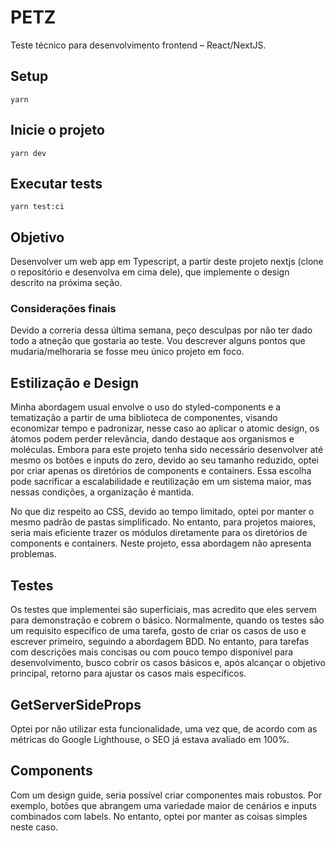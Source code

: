 # PETZ

Teste técnico para desenvolvimento frontend – React/NextJS.

## Setup

```shell
yarn 
```

## Inicie o projeto

```shell
yarn dev
```

## Executar tests

```shell
yarn test:ci
```

## Objetivo

Desenvolver um web app em Typescript, a partir deste projeto nextjs (clone o repositório e desenvolva em cima dele), que implemente o design descrito na próxima seção.

### Considerações finais

Devido a correria dessa última semana, peço desculpas por não ter dado todo a atneção que gostaria ao teste. Vou descrever alguns pontos que mudaria/melhoraria se fosse meu único projeto em foco.

## Estilização e Design

Minha abordagem usual envolve o uso do styled-components e a tematização a partir de uma biblioteca de componentes, visando economizar tempo e padronizar, nesse caso ao aplicar o atomic design, os átomos podem perder relevância, dando destaque aos organismos e moléculas. Embora para este projeto tenha sido necessário desenvolver até mesmo os botões e inputs do zero, devido ao seu tamanho reduzido, optei por criar apenas os diretórios de components e containers. Essa escolha pode sacrificar a escalabilidade e reutilização em um sistema maior, mas nessas condições, a organização é mantida.

No que diz respeito ao CSS, devido ao tempo limitado, optei por manter o mesmo padrão de pastas simplificado. No entanto, para projetos maiores, seria mais eficiente trazer os módulos diretamente para os diretórios de components e containers. Neste projeto, essa abordagem não apresenta problemas.

## Testes

Os testes que implementei são superficiais, mas acredito que eles servem para demonstração e cobrem o básico. Normalmente, quando os testes são um requisito específico de uma tarefa, gosto de criar os casos de uso e escrever primeiro, seguindo a abordagem BDD. No entanto, para tarefas com descrições mais concisas ou com pouco tempo disponível para desenvolvimento, busco cobrir os casos básicos e, após alcançar o objetivo principal, retorno para ajustar os casos mais específicos.

## GetServerSideProps

Optei por não utilizar esta funcionalidade, uma vez que, de acordo com as métricas do Google Lighthouse, o SEO já estava avaliado em 100%.

## Components

Com um design guide, seria possível criar componentes mais robustos. Por exemplo, botões que abrangem uma variedade maior de cenários e inputs combinados com labels. No entanto, optei por manter as coisas simples neste caso.
